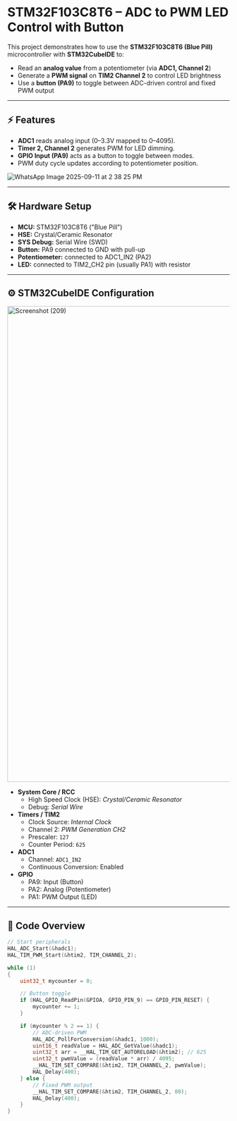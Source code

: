 # STM32F103C8T6 – ADC to PWM LED Control with Button

This project demonstrates how to use the **STM32F103C8T6 (Blue Pill)** microcontroller with **STM32CubeIDE** to:

- Read an **analog value** from a potentiometer (via **ADC1, Channel 2**)
- Generate a **PWM signal** on **TIM2 Channel 2** to control LED brightness
- Use a **button (PA9)** to toggle between ADC-driven control and fixed PWM output

---

## ⚡ Features

- **ADC1** reads analog input (0–3.3V mapped to 0–4095).
- **Timer 2, Channel 2** generates PWM for LED dimming.
- **GPIO Input (PA9)** acts as a button to toggle between modes.
- PWM duty cycle updates according to potentiometer position.
  
![WhatsApp Image 2025-09-11 at 2 38 25 PM](https://github.com/user-attachments/assets/397ce783-3262-4128-9cc9-884bce64417a)

---

## 🛠️ Hardware Setup

- **MCU:** STM32F103C8T6 ("Blue Pill")
- **HSE:** Crystal/Ceramic Resonator
- **SYS Debug:** Serial Wire (SWD)
- **Button:** PA9 connected to GND with pull-up
- **Potentiometer:** connected to ADC1_IN2 (PA2)
- **LED:** connected to TIM2_CH2 pin (usually PA1) with resistor

---

## ⚙️ STM32CubeIDE Configuration

<img width="1920" height="1080" alt="Screenshot (209)" src="https://github.com/user-attachments/assets/bb19150b-8eec-4666-b0b9-d6c7c25141fe" />


- **System Core / RCC**
  - High Speed Clock (HSE): *Crystal/Ceramic Resonator*
  - Debug: *Serial Wire*
- **Timers / TIM2**
  - Clock Source: *Internal Clock*
  - Channel 2: *PWM Generation CH2*
  - Prescaler: `127`
  - Counter Period: `625`
- **ADC1**
  - Channel: `ADC1_IN2`
  - Continuous Conversion: Enabled
- **GPIO**
  - PA9: Input (Button)
  - PA2: Analog (Potentiometer)
  - PA1: PWM Output (LED)

---

## 📄 Code Overview

```c
// Start peripherals
HAL_ADC_Start(&hadc1);
HAL_TIM_PWM_Start(&htim2, TIM_CHANNEL_2);

while (1)
{
    uint32_t mycounter = 0;

    // Button toggle
    if (HAL_GPIO_ReadPin(GPIOA, GPIO_PIN_9) == GPIO_PIN_RESET) {
        mycounter += 1;
    }

    if (mycounter % 2 == 1) {
        // ADC-driven PWM
        HAL_ADC_PollForConversion(&hadc1, 1000);
        uint16_t readValue = HAL_ADC_GetValue(&hadc1);
        uint32_t arr = __HAL_TIM_GET_AUTORELOAD(&htim2); // 625
        uint32_t pwmValue = (readValue * arr) / 4095;
        __HAL_TIM_SET_COMPARE(&htim2, TIM_CHANNEL_2, pwmValue);
        HAL_Delay(400);
    } else {
        // Fixed PWM output
        __HAL_TIM_SET_COMPARE(&htim2, TIM_CHANNEL_2, 80);
        HAL_Delay(400);
    }
}

